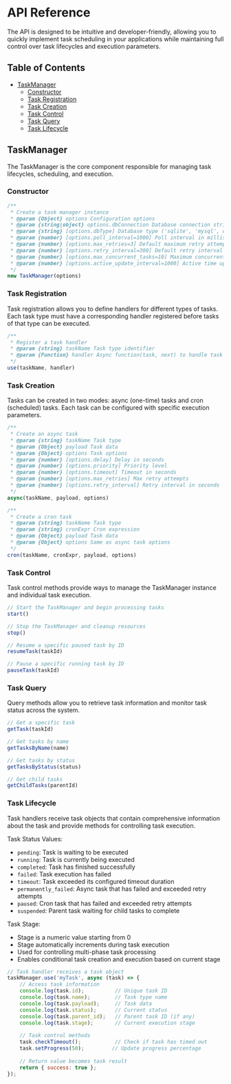 # API Reference

The API is designed to be intuitive and developer-friendly, allowing you to quickly implement task scheduling in your applications while maintaining full control over task lifecycles and execution parameters.

## Table of Contents
- [TaskManager](#taskmanager)
  - [Constructor](#constructor)
  - [Task Registration](#task-registration)
  - [Task Creation](#task-creation)
  - [Task Control](#task-control)
  - [Task Query](#task-query)
  - [Task Lifecycle](#task-lifecycle)

## TaskManager
The TaskManager is the core component responsible for managing task lifecycles, scheduling, and execution.

### Constructor
```javascript
/**
 * Create a task manager instance
 * @param {Object} options Configuration options
 * @param {string|object} options.dbConnection Database connection string or object
 * @param {string} [options.dbType] Database type ('sqlite', 'mysql', or 'postgres')
 * @param {number} [options.poll_interval=1000] Poll interval in milliseconds
 * @param {number} [options.max_retries=3] Default maximum retry attempts
 * @param {number} [options.retry_interval=300] Default retry interval in seconds
 * @param {number} [options.max_concurrent_tasks=10] Maximum concurrent tasks
 * @param {number} [options.active_update_interval=1000] Active time update interval
 */
new TaskManager(options)
```

### Task Registration
Task registration allows you to define handlers for different types of tasks. Each task type must have a corresponding handler registered before tasks of that type can be executed.
```javascript
/**
 * Register a task handler
 * @param {string} taskName Task type identifier
 * @param {Function} handler Async function(task, next) to handle task
 */
use(taskName, handler)
```

### Task Creation
Tasks can be created in two modes: async (one-time) tasks and cron (scheduled) tasks. Each task can be configured with specific execution parameters.
```javascript
/**
 * Create an async task
 * @param {string} taskName Task type
 * @param {Object} payload Task data
 * @param {Object} options Task options
 * @param {number} [options.delay] Delay in seconds
 * @param {number} [options.priority] Priority level
 * @param {number} [options.timeout] Timeout in seconds
 * @param {number} [options.max_retries] Max retry attempts
 * @param {number} [options.retry_interval] Retry interval in seconds
 */
async(taskName, payload, options)

/**
 * Create a cron task
 * @param {string} taskName Task type
 * @param {string} cronExpr Cron expression
 * @param {Object} payload Task data
 * @param {Object} options Same as async task options
 */
cron(taskName, cronExpr, payload, options)
```

### Task Control
Task control methods provide ways to manage the TaskManager instance and individual task execution.
```javascript
// Start the TaskManager and begin processing tasks
start()

// Stop the TaskManager and cleanup resources
stop()

// Resume a specific paused task by ID
resumeTask(taskId)

// Pause a specific running task by ID
pauseTask(taskId)
```

### Task Query
Query methods allow you to retrieve task information and monitor task status across the system.
```javascript
// Get a specific task
getTask(taskId)

// Get tasks by name
getTasksByName(name)

// Get tasks by status
getTasksByStatus(status)

// Get child tasks
getChildTasks(parentId)
```

### Task Lifecycle
Task handlers receive task objects that contain comprehensive information about the task and provide methods for controlling task execution.

Task Status Values:
- `pending`: Task is waiting to be executed
- `running`: Task is currently being executed
- `completed`: Task has finished successfully
- `failed`: Task execution has failed
- `timeout`: Task exceeded its configured timeout duration
- `permanently_failed`: Async task that has failed and exceeded retry attempts
- `paused`: Cron task that has failed and exceeded retry attempts
- `suspended`: Parent task waiting for child tasks to complete

Task Stage:
- Stage is a numeric value starting from 0
- Stage automatically increments during task execution
- Used for controlling multi-phase task processing
- Enables conditional task creation and execution based on current stage
```javascript
// Task handler receives a task object
taskManager.use('myTask', async (task) => {
    // Access task information
    console.log(task.id);          // Unique task ID
    console.log(task.name);        // Task type name
    console.log(task.payload);     // Task data
    console.log(task.status);      // Current status
    console.log(task.parent_id);   // Parent task ID (if any)
    console.log(task.stage);       // Current execution stage
    
    // Task control methods
    task.checkTimeout();           // Check if task has timed out
    task.setProgress(50);         // Update progress percentage
    
    // Return value becomes task result
    return { success: true };
});
```

